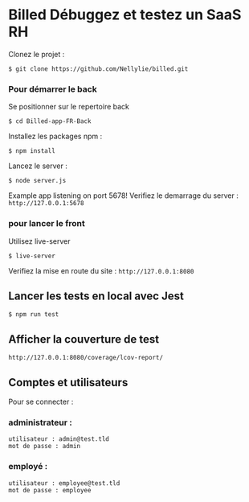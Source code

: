 
# Billed Débuggez et testez un SaaS RH

Clonez le projet :
```
$ git clone https://github.com/Nellylie/billed.git
```
### Pour démarrer le back
Se positionner sur le repertoire back
```
$ cd Billed-app-FR-Back
```

Installez les packages npm :
```
$ npm install
```
Lancez le server :
```
$ node server.js
```
Example app listening on port 5678!
Verifiez le demarrage du server : `http://127.0.0.1:5678`

### pour lancer le front
Utilisez live-server
```
$ live-server
```
Verifiez la mise en route du site : `http://127.0.0.1:8080`

## Lancer les tests en local avec Jest

```
$ npm run test
```

## Afficher la couverture de test

`http://127.0.0.1:8080/coverage/lcov-report/`

## Comptes et utilisateurs 
Pour se connecter :

### administrateur : 
```
utilisateur : admin@test.tld 
mot de passe : admin
```
### employé :
```
utilisateur : employee@test.tld
mot de passe : employee
```
